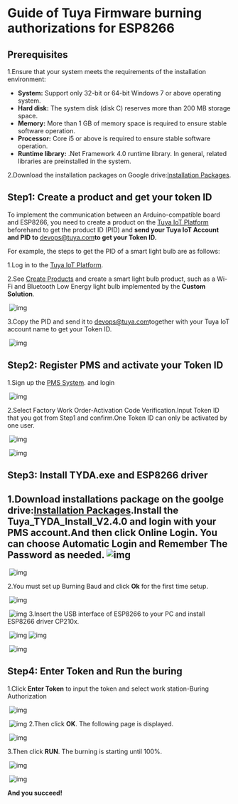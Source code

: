 # Guide of Tuya Firmware burning authorizations for ESP8266

## **Prerequisites**

1.Ensure that your system meets the requirements of the installation environment:

- **System:** Support only 32-bit or 64-bit Windows 7 or above operating system.
- **Hard disk:** The system disk (disk C) reserves more than 200 MB storage space.
- **Memory:** More than 1 GB of memory space is required to ensure stable software operation.
- **Processor:** Core i5 or above is required to ensure stable software operation.
- **Runtime library:** .Net Framework 4.0 runtime library. In general, related libraries are preinstalled in the system.

2.Download the installation packages on Google drive:[Installation Packages](https://drive.google.com/file/d/1SF-rM5qDLaPJiuMHrkqFauVyRXSSHMkj/view?usp=sharing).

## **Step1: Create a product and get your token ID**

To implement the communication between an Arduino-compatible board and ESP8266, you need to create a product on the [Tuya IoT Platform](https://auth.tuya.com/?_source=82e9e9208324480c0c23a5f35e0ba170) beforehand to get the product ID (PID) and **send your Tuya IoT Account and PID to** [devops@tuya.com](devops@tuya.com)**to get your Token ID.**

For example, the steps to get the PID of a smart light bulb are as follows:

1.Log in to the [Tuya IoT Platform](https://auth.tuya.com/?_source=82e9e9208324480c0c23a5f35e0ba170).

2.See [Create Products](https://developer.tuya.com/en/docs/iot/configure-in-platform/create-product/create-product?id=K914jp1ijtsfe&_source=50928cbf6f24a08532deb76fba853312) and create a smart light bulb product, such as a Wi-Fi and Bluetooth Low Energy light bulb implemented by the **Custom Solution**.

​            ![img](https://wdcdn.qpic.cn/MTY4ODg1MDI5OTc1MTU0MA_98445_z15VKr6xpjTUnqfl_1622537406?sign=1622793067-1098864985-0-dfc249c0f64fb99722f2ba11f7f3e7f3)            

3.Copy the PID and send it to [devops@tuya.com](devops@tuya.com)together with your Tuya IoT account name to get your Token ID.

​            ![img](https://wdcdn.qpic.cn/MTY4ODg1MDI5OTc1MTU0MA_141539_yiCzfG1entSTaR4D_1622537406?sign=1622793067-889732388-0-08ad5e9320af9dfe4ec6ffb5f57de7e9)            

## 

## **Step2: Register PMS and activate your Token ID**

1.Sign up the [PMS System](https://pms.tuya.com/en/login?_source=13efde86f8c2306108c691615a0ff592). and login

​            ![img](https://wdcdn.qpic.cn/MTY4ODg1MDI5OTc1MTU0MA_799440_-yuTVs4o5Z2FYN0H_1622541080?sign=1622793067-1957239040-0-f1d8d9822aa19fa9a1dc6e2ae3ff5518)            

2.Select Factory Work Order-Activation Code Verification.Input Token ID that you got from Step1 and confirm.One Token ID can only be activated by one user.

​            ![img](https://wdcdn.qpic.cn/MTY4ODg1MDI5OTc1MTU0MA_906761_d4R-Y3cerFEHqHot_1622539016?sign=1622793067-2115171135-0-48eb5ca64205453d12ca94139ca5503d)            

​            ![img](https://wdcdn.qpic.cn/MTY4ODg1MDI5OTc1MTU0MA_292903_2MXVDOb-ztwHT5c3_1622539221?sign=1622793067-1241243775-0-61429e480dc679ec9bc6291cc008fd93)            

## **Step3: Install TYDA.exe and ESP8266 driver**

## 1.Download installations package on the goolge drive:[Installation Packages](https://drive.google.com/file/d/1SF-rM5qDLaPJiuMHrkqFauVyRXSSHMkj/view?usp=sharing).Install the Tuya_TYDA_Install_V2.4.0 and login with your PMS account.And then click **Online Login**. You can choose **Automatic Login** and **Remember The Password** as needed.            ![img](https://wdcdn.qpic.cn/MTY4ODg1MDI5OTc1MTU0MA_964731_lSPvV28fVl6XI426_1622540841?sign=1622793067-1936010714-0-3b5467f4a41730cfb97703faba288480)            

​            ![img](https://wdcdn.qpic.cn/MTY4ODg1MDI5OTc1MTU0MA_35721_Xxh0BuJNM7sRoEjf_1622541194?sign=1622793067-1517377812-0-e3469255bfae162c96eda55143f4b455)            

2.You must set up Burning Baud and click **Ok** for the first time setup.

​            ![img](https://wdcdn.qpic.cn/MTY4ODg1MDI5OTc1MTU0MA_944052_LAC8vqOUPzl5Kgeh_1622541595?sign=1622793067-875234491-0-bc4371b5e072f480b0c626bc67fb9fe3)            

​            ![img](https://wdcdn.qpic.cn/MTY4ODg1MDI5OTc1MTU0MA_399248_wvvlLX_kqg9zxWw5_1622541683?sign=1622793067-1735812612-0-00da2465247c076ad2b27f4525730097)            3.Insert the USB interface of ESP8266 to your PC and install ESP8266 driver CP210x.

​            ![img](https://wdcdn.qpic.cn/MTY4ODg1MDI5OTc1MTU0MA_734314_EHt-H-KmgsTV0-AS_1622542052?sign=1622793067-492742480-0-8e33d0655640822b4f92be839deddd5a)                        ![img](https://wdcdn.qpic.cn/MTY4ODg1MDI5OTc1MTU0MA_769872_GkHFxs2Zz79s7-8z_1622542100?sign=1622793067-303934701-0-d356fbbfaea8f951939ecf6a2689bf50)            

​            ![img](https://wdcdn.qpic.cn/MTY4ODg1MDI5OTc1MTU0MA_56200_amlpQlXLVGAPt4Zi_1622542224?sign=1622793067-510578838-0-bbe828d28d1ee9e167b3b727b792029a)            

## **Step4: Enter Token and Run the buring**

1.Click **Enter Token** to input the token and select work station-Buring Authorization

​            ![img](https://wdcdn.qpic.cn/MTY4ODg1MDI5OTc1MTU0MA_550666_t3DIsBHiU8teQ4E__1622542371?sign=1622793067-129642166-0-afb303d66a9b7fcae627055cfeaef4fe)            

​            ![img](https://wdcdn.qpic.cn/MTY4ODg1MDI5OTc1MTU0MA_193091_Q9CGFECFCbBk7wDh_1622542414?sign=1622793067-1453098685-0-6657dde2bbcb9814cb4e1a0bcd0ba5c1)            2.Then click **OK**. The following page is displayed.

​            ![img](https://wdcdn.qpic.cn/MTY4ODg1MDI5OTc1MTU0MA_342336_jIaqI7KZJAjFXAHQ_1622542739?sign=1622793067-2029043656-0-82437e3fd84d9ae901647dc202f19287)            

3.Then click **RUN**. The burning is starting until 100%.

​            ![img](https://wdcdn.qpic.cn/MTY4ODg1MDI5OTc1MTU0MA_404105_A2RSKOdIV5HROQJg_1622542831?sign=1622793067-952574128-0-466fdf065859c5617773d0e6007ef475)            

​            ![img](https://wdcdn.qpic.cn/MTY4ODg1MDI5OTc1MTU0MA_207252_vr_EOtD41rB-Tgh7_1622542932?sign=1622793067-178909625-0-8ab43686479f07bed8d0289a40929a23)            

**And you succeed!** 
